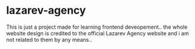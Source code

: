 # lazarev-agency
 This is just a project made for learning frontend deveopement.. the whole website design is credited to the official Lazarev Agency website and i am not related to them by any means..
